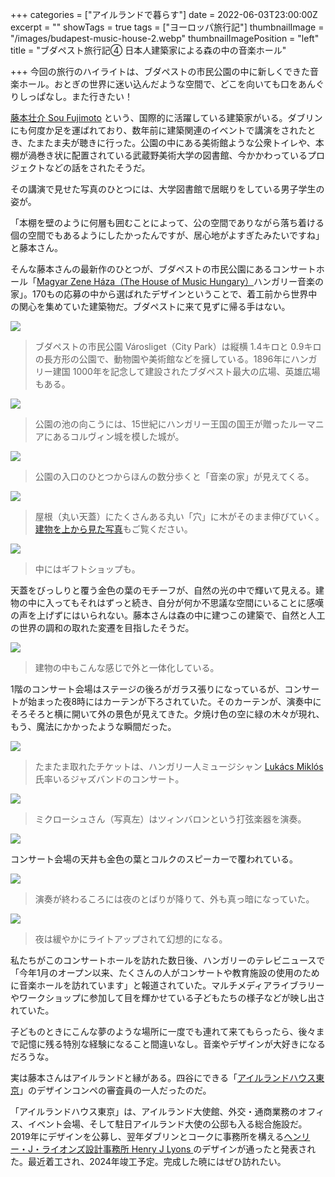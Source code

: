 +++
categories = ["アイルランドで暮らす"]
date = 2022-06-03T23:00:00Z
excerpt = ""
showTags = true
tags = ["ヨーロッパ旅行記"]
thumbnailImage = "/images/budapest-music-house-2.webp"
thumbnailImagePosition = "left"
title = "ブダペスト旅行記④ 日本人建築家による森の中の音楽ホール"

+++
今回の旅行のハイライトは、ブダペストの市民公園の中に新しくできた音楽ホール。おとぎの世界に迷い込んだような空間で、どこを向いても口をあんぐりしっぱなし。また行きたい！

<!--more-->

[藤本壮介 Sou Fujimoto](http://www.hetgallery.com/sosuke-fujimoto.html) という、国際的に活躍している建築家がいる。ダブリンにも何度か足を運ばれており、数年前に建築関連のイベントで講演をされたとき、たまたま夫が聴きに行った。公園の中にある美術館ような公衆トイレや、本棚が渦巻き状に配置されている武蔵野美術大学の図書館、今かかわっているプロジェクトなどの話をされたそうだ。

その講演で見せた写真のひとつには、大学図書館で居眠りをしている男子学生の姿が。

「本棚を壁のように何層も囲むことによって、公の空間でありながら落ち着ける個の空間でもあるようにしたかったんですが、居心地がよすぎたみたいですね」と藤本さん。

そんな藤本さんの最新作のひとつが、ブダペストの市民公園にあるコンサートホール「[Magyar Zene Háza（The House of Music Hungary）](https://magyarzenehaza.com/en)ハンガリー音楽の家」。170もの応募の中から選ばれたデザインということで、着工前から世界中の関心を集めていた建築物だ。ブダペストに来て見ずに帰る手はない。

![](/images/budapest-city-park-1.webp)

> ブダペストの市民公園 Városliget（City Park）は縦横 1.4キロと 0.9キロの長方形の公園で、動物園や美術館などを擁している。1896年にハンガリー建国 1000年を記念して建設されたブダペスト最大の広場、英雄広場もある。

![](/images/budapest-city-park-2.webp)

> 公園の池の向こうには、15世紀にハンガリー王国の国王が贈ったルーマニアにあるコルヴィン城を模した城が。

![](/images/budapest-music-house-1.webp)

> 公園の入口のひとつからほんの数分歩くと「音楽の家」が見えてくる。

![](/images/budapest-music-house-2.webp)

> 屋根（丸い天蓋）にたくさんある丸い「穴」に木がそのまま伸びていく。[建物を上から見た写真](https://www.pen-online.jp/article/010032.html?cx_testId=50&cx_testVariant=cx_1&cx_artPos=0#cxrecs_s)もご覧ください。

![](/images/budapest-music-house-4.webp)

> 中にはギフトショップも。

天蓋をびっしりと覆う金色の葉のモチーフが、自然の光の中で輝いて見える。建物の中に入ってもそれはずっと続き、自分が何か不思議な空間にいることに感嘆の声を上げずにはいられない。藤本さんは森の中に建つこの建築で、自然と人工の世界の調和の取れた変遷を目指したそうだ。

![](/images/budapest-music-house-3.webp)

> 建物の中もこんな感じで外と一体化している。

1階のコンサート会場はステージの後ろがガラス張りになっているが、コンサートが始まった夜8時にはカーテンが下ろされていた。そのカーテンが、演奏中にそろそろと横に開いて外の景色が見えてきた。夕焼け色の空に緑の木々が現れ、もう、魔法にかかったような瞬間だった。

![](/images/budapest-music-house-concert.webp)

> たまたま取れたチケットは、ハンガリー人ミュージシャン [Lukács Miklós](http://www.mikloslukacs.com/index.php?option=com_content&view=article&layout=edit&id=193&lang=de) 氏率いるジャズバンドのコンサート。

![](/images/budapest-music-house-concert-1.webp)

> ミクローシュさん（写真左）はツィンバロンという打弦楽器を演奏。

![](/images/budapest-music-house-concert-3.webp)

コンサート会場の天井も金色の葉とコルクのスピーカーで覆われている。

![](/images/budapest-music-house-concert-2.webp)

> 演奏が終わるころには夜のとばりが降りて、外も真っ暗になっていた。

![](/images/budapest-music-house-5.webp)

> 夜は緩やかにライトアップされて幻想的になる。

私たちがこのコンサートホールを訪れた数日後、ハンガリーのテレビニュースで「今年1月のオープン以来、たくさんの人がコンサートや教育施設の使用のために音楽ホールを訪れています」と報道されていた。マルチメディアライブラリーやワークショップに参加して目を輝かせている子どもたちの様子などが映し出されていた。

子どものときにこんな夢のような場所に一度でも連れて来てもらったら、後々まで記憶に残る特別な経験になること間違いなし。音楽やデザインが大好きになるだろうな。

実は藤本さんはアイルランドと縁がある。四谷にできる「[アイルランドハウス東京](https://www.facebook.com/irelandinjapan/videos/ireland-house-tokyo/2399043317067661/)」のデザインコンペの審査員の一人だったのだ。

「アイルランドハウス東京」は、アイルランド大使館、外交・通商業務のオフィス、イベント会場、そして駐日アイルランド大使の公邸も入る総合施設だ。2019年にデザインを公募し、翌年ダブリンとコークに事務所を構える[ヘンリー・J・ライオンズ設計事務所 Henry J Lyons ](https://henryjlyons.com/news/2020/09/17/ireland-house-tokyo-henry-j-lyons-appointed-as-lead-architect-following-an-international-design-competition)のデザインが通ったと発表された。最近着工され、2024年竣工予定。完成した暁にはぜひ訪れたい。
